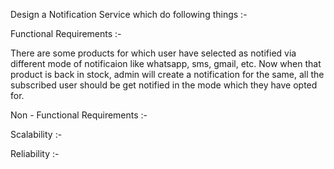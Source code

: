 Design a Notification Service which do following things :- 

Functional Requirements :- 

There are some products for which user have selected as notified via different mode of notificaion like whatsapp, sms, gmail, etc. Now when that product is back in stock, admin will create a notification for the same, all the subscribed user should be get notified in the mode which they have opted for.


Non - Functional Requirements :- 

Scalability :- 

Reliability :- 